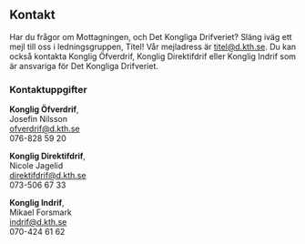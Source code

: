 ## Kontakt

Har du frågor om Mottagningen, och Det Kongliga Drifveriet? Släng iväg ett mejl till oss i ledningsgruppen, Titel! Vår mejladress är [titel@d.kth.se](mailto:titel@d.kth.se). Du kan också kontakta Konglig Öfverdrif, Konglig Direktifdrif eller Konglig Indrif som är ansvariga för Det Kongliga Drifveriet.

### Kontaktuppgifter

**Konglig Öfverdrif**, <br />
Josefin Nilsson<br />
[ofverdrif@d.kth.se](mailto:ofverdrif@d.kth.se)<br />
076-828 59 20

**Konglig Direktifdrif**, <br />
Nicole Jagelid <br />
[direktifdrif@d.kth.se](mailto:direktifdrif@d.kth.se)<br />
073-506 67 33

**Konglig Indrif**, <br />
Mikael Forsmark<br />
[indrif@d.kth.se](mailto:indrif@d.kth.se)<br />
070-424 61 62 
